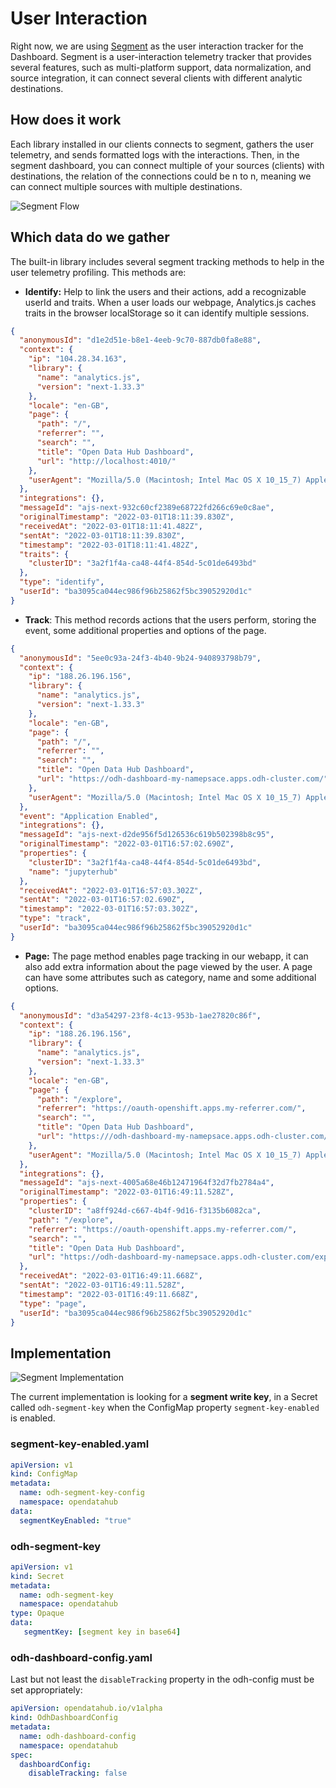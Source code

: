 [Segment]: https://segment.com/

# User Interaction

Right now, we are using [Segment] as the user interaction tracker for the Dashboard. Segment is a user-interaction telemetry tracker that provides several features, such as multi-platform support, data normalization, and source integration, it can connect several clients with different analytic destinations.

## How does it work

Each library installed in our clients connects to segment, gathers the user telemetry, and sends formatted logs with the interactions. Then, in the segment dashboard, you can connect multiple of your sources (clients) with destinations, the relation of the connections could be n to n, meaning we can connect multiple sources with multiple destinations.

![Segment Flow](meta/segment.gif)

## Which data do we gather

The built-in library includes several segment tracking methods to help in the user telemetry profiling. This methods are:

* **Identify:** Help to link the users and their actions, add a recognizable userId and traits. When a user loads our webpage, Analytics.js caches traits in the browser localStorage so it can identify multiple sessions.

```json
{
  "anonymousId": "d1e2d51e-b8e1-4eeb-9c70-887db0fa8e88",
  "context": {
    "ip": "104.28.34.163",
    "library": {
      "name": "analytics.js",
      "version": "next-1.33.3"
    },
    "locale": "en-GB",
    "page": {
      "path": "/",
      "referrer": "",
      "search": "",
      "title": "Open Data Hub Dashboard",
      "url": "http://localhost:4010/"
    },
    "userAgent": "Mozilla/5.0 (Macintosh; Intel Mac OS X 10_15_7) AppleWebKit/605.1.15 (KHTML, like Gecko) Version/15.3 Safari/605.1.15"
  },
  "integrations": {},
  "messageId": "ajs-next-932c60cf2389e68722fd266c69e0c8ae",
  "originalTimestamp": "2022-03-01T18:11:39.830Z",
  "receivedAt": "2022-03-01T18:11:41.482Z",
  "sentAt": "2022-03-01T18:11:39.830Z",
  "timestamp": "2022-03-01T18:11:41.482Z",
  "traits": {
    "clusterID": "3a2f1f4a-ca48-44f4-854d-5c01de6493bd"
  },
  "type": "identify",
  "userId": "ba3095ca044ec986f96b25862f5bc39052920d1c"
}
```

* **Track**: This method records actions that the users perform, storing the event, some additional properties and options of the page.

```json
{
  "anonymousId": "5ee0c93a-24f3-4b40-9b24-940893798b79",
  "context": {
    "ip": "188.26.196.156",
    "library": {
      "name": "analytics.js",
      "version": "next-1.33.3"
    },
    "locale": "en-GB",
    "page": {
      "path": "/",
      "referrer": "",
      "search": "",
      "title": "Open Data Hub Dashboard",
      "url": "https://odh-dashboard-my-namepsace.apps.odh-cluster.com/"
    },
    "userAgent": "Mozilla/5.0 (Macintosh; Intel Mac OS X 10_15_7) AppleWebKit/537.36 (KHTML, like Gecko) Chrome/98.0.4758.109 Safari/537.36"
  },
  "event": "Application Enabled",
  "integrations": {},
  "messageId": "ajs-next-d2de956f5d126536c619b502398b8c95",
  "originalTimestamp": "2022-03-01T16:57:02.690Z",
  "properties": {
    "clusterID": "3a2f1f4a-ca48-44f4-854d-5c01de6493bd",
    "name": "jupyterhub"
  },
  "receivedAt": "2022-03-01T16:57:03.302Z",
  "sentAt": "2022-03-01T16:57:02.690Z",
  "timestamp": "2022-03-01T16:57:03.302Z",
  "type": "track",
  "userId": "ba3095ca044ec986f96b25862f5bc39052920d1c"
}
```

* **Page:** The page method enables page tracking in our webapp, it can also add extra information about the page viewed by the user. A page can have some attributes such as category, name and some additional options.

```json
{
  "anonymousId": "d3a54297-23f8-4c13-953b-1ae27820c86f",
  "context": {
    "ip": "188.26.196.156",
    "library": {
      "name": "analytics.js",
      "version": "next-1.33.3"
    },
    "locale": "en-GB",
    "page": {
      "path": "/explore",
      "referrer": "https://oauth-openshift.apps.my-referrer.com/",
      "search": "",
      "title": "Open Data Hub Dashboard",
      "url": "https:///odh-dashboard-my-namepsace.apps.odh-cluster.com/explore"
    },
    "userAgent": "Mozilla/5.0 (Macintosh; Intel Mac OS X 10_15_7) AppleWebKit/537.36 (KHTML, like Gecko) Chrome/98.0.4758.109 Safari/537.36"
  },
  "integrations": {},
  "messageId": "ajs-next-4005a68e46b12471964f32d7fb2784a4",
  "originalTimestamp": "2022-03-01T16:49:11.528Z",
  "properties": {
    "clusterID": "a8ff924d-c667-4b4f-9d16-f3135b6082ca",
    "path": "/explore",
    "referrer": "https://oauth-openshift.apps.my-referrer.com/",
    "search": "",
    "title": "Open Data Hub Dashboard",
    "url": "https://odh-dashboard-my-namepsace.apps.odh-cluster.com/explore"
  },
  "receivedAt": "2022-03-01T16:49:11.668Z",
  "sentAt": "2022-03-01T16:49:11.528Z",
  "timestamp": "2022-03-01T16:49:11.668Z",
  "type": "page",
  "userId": "ba3095ca044ec986f96b25862f5bc39052920d1c"
}
```

## Implementation

![Segment Implementation](meta/user-interaction.png)

The current implementation is looking for a **segment write key**, in a Secret called `odh-segment-key` when the ConfigMap property `segment-key-enabled` is enabled.

### segment-key-enabled.yaml

```yaml
apiVersion: v1
kind: ConfigMap
metadata:
  name: odh-segment-key-config
  namespace: opendatahub
data:
  segmentKeyEnabled: "true"
```

### odh-segment-key

```yaml
apiVersion: v1
kind: Secret
metadata:
  name: odh-segment-key
  namespace: opendatahub
type: Opaque
data:
   segmentKey: [segment key in base64]
```

### odh-dashboard-config.yaml 

Last but not least the `disableTracking` property in the odh-config must
be set appropriately:

```yaml
apiVersion: opendatahub.io/v1alpha
kind: OdhDashboardConfig
metadata:
  name: odh-dashboard-config
  namespace: opendatahub
spec:
  dashboardConfig:
    disableTracking: false
```
